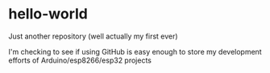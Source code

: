 # hello-world
Just another repository (well actually my first ever)

I'm checking to see if using GitHub is easy enough to store my development efforts of Arduino/esp8266/esp32 projects
